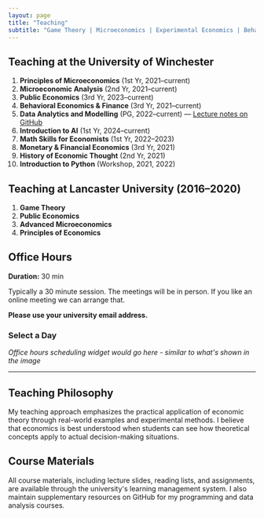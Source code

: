 ```yaml
---
layout: page
title: "Teaching"
subtitle: "Game Theory | Microeconomics | Experimental Economics | Behavioural Economics | Applied Econometrics"
---
```


## Teaching at the University of Winchester

1. **Principles of Microeconomics** (1st Yr, 2021–current)
2. **Microeconomic Analysis** (2nd Yr, 2021–current)
3. **Public Economics** (3rd Yr, 2023–current)
4. **Behavioral Economics & Finance** (3rd Yr, 2021–current)
5. **Data Analytics and Modelling** (PG, 2022–current) — [Lecture notes on GitHub](https://github.com/sakibanwar/data-analytics-course)
6. **Introduction to AI** (1st Yr, 2024–current)
7. **Math Skills for Economists** (1st Yr, 2022–2023)
8. **Monetary & Financial Economics** (3rd Yr, 2021)
9. **History of Economic Thought** (2nd Yr, 2021)
10. **Introduction to Python** (Workshop, 2021, 2022)

## Teaching at Lancaster University (2016–2020)

1. **Game Theory**
2. **Public Economics**  
3. **Advanced Microeconomics**
4. **Principles of Economics**

## Office Hours

**Duration:** 30 min

Typically a 30 minute session. The meetings will be in person. If you like an online meeting we can arrange that.

**Please use your university email address.**

### Select a Day

*Office hours scheduling widget would go here - similar to what's shown in the image*

---

## Teaching Philosophy

My teaching approach emphasizes the practical application of economic theory through real-world examples and experimental methods. I believe that economics is best understood when students can see how theoretical concepts apply to actual decision-making situations.

## Course Materials

All course materials, including lecture slides, reading lists, and assignments, are available through the university's learning management system. I also maintain supplementary resources on GitHub for my programming and data analysis courses.